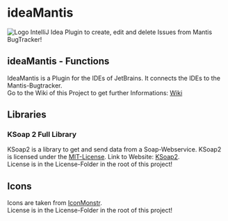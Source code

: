 # ideaMantis
![Logo](https://raw.githubusercontent.com/domjos1994/ideaMantis/master/resources/de/domjos/ideaMantis/images/icon.png "Logo") IntelliJ Idea Plugin to create, edit and delete Issues from Mantis BugTracker!

## ideaMantis - Functions
IdeaMantis is a Plugin for the IDEs of JetBrains. It connects the IDEs to the Mantis-Bugtracker.<br/>
Go to the Wiki of this Project to get further Informations: <a href='https://github.com/domjos1994/ideaMantis/wiki' title='To Project Wiki!'>Wiki</a>

## Libraries

### KSoap 2 Full Library 
KSoap2 is a library to get and send data from a Soap-Webservice.
KSoap2 is licensed under the <a href='https://opensource.org/licenses/MIT' title='Link to MIT-License'>MIT-License</a>.
Link to Website: <a href='http://www.kobjects.org/ksoap2/index.html' title='To Website'>KSoap2</a>.<br/>
License is in the License-Folder in the root of this project!

## Icons
Icons are taken from <a href="http://iconmonstr.com" title="IconMonstr">IconMonstr</a>.<br/>
License is in the License-Folder in the root of this project!